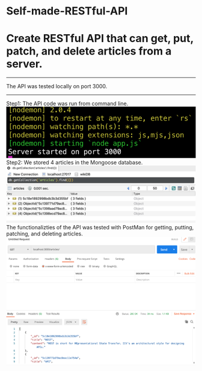 # Self-made-RESTful-API
<h1>Create RESTful API that can get, put, patch, and delete articles from a server.</h1>
<hr>
The API was tested locally on port 3000.
<hr>
Step1: The API code was run from command line.
<img src="display1.png" alt="Display">
Step2: We stored 4 articles in the Mongoose database.
<img src="display2.png" alt="Display">
The functionalizties of the API was tested with PostMan for getting, putting, patching, and deleting articles.
<img src="display3.png" alt="Display">
